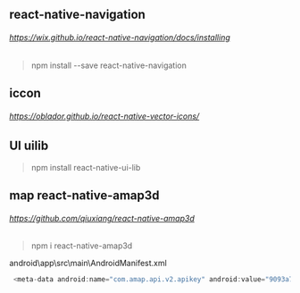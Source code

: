 ## react-native-navigation
###### https://wix.github.io/react-native-navigation/docs/installing
>  npm install --save react-native-navigation

## iccon 
###### https://oblador.github.io/react-native-vector-icons/

## UI    uilib 

>  npm install react-native-ui-lib

## map react-native-amap3d
###### https://github.com/qiuxiang/react-native-amap3d
>  npm i react-native-amap3d

android\app\src\main\AndroidManifest.xml
 ```js
  <meta-data android:name="com.amap.api.v2.apikey" android:value="9093a7d9b7f90a2b9e7293a315481d6d" />
 ```